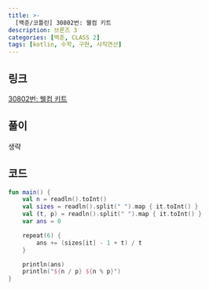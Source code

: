 ```yaml
---
title: >-
  [백준/코틀린] 30802번: 웰컴 키트
description: 브론즈 3
categories: [백준, CLASS 2]
tags: [kotlin, 수학, 구현, 사칙연산]
---
```


## 링크
[30802번: 웰컴 키트](https://www.acmicpc.net/problem/30802)

## 풀이
생략

## 코드
```kotlin
fun main() {
    val n = readln().toInt()
    val sizes = readln().split(" ").map { it.toInt() }
    val (t, p) = readln().split(" ").map { it.toInt() }
    var ans = 0

    repeat(6) {
        ans += (sizes[it] - 1 + t) / t
    }

    println(ans)
    println("${n / p} ${n % p}")
}

```
